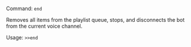 Command: `end`

Removes all items from the playlist queue, stops, and disconnects the bot from the current voice channel.

Usage:
```>>end```
